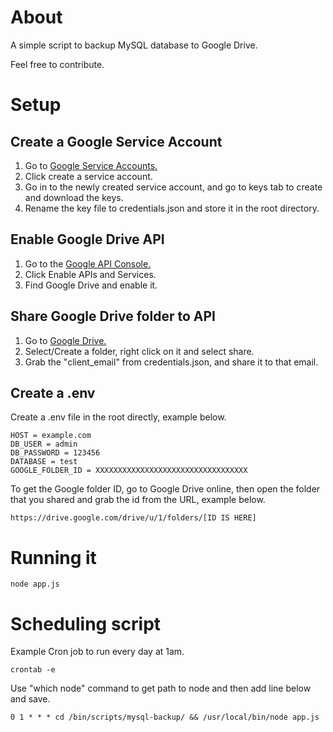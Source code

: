 # About

A simple script to backup MySQL database to Google Drive.

Feel free to contribute.

# Setup

## Create a Google Service Account

1. Go to [Google Service Accounts.](https://console.cloud.google.com/iam-admin/serviceaccounts)
2. Click create a service account.
3. Go in to the newly created service account, and go to keys tab to create and download the keys.
4. Rename the key file to credentials.json and store it in the root directory.

## Enable Google Drive API

1. Go to the [Google API Console.](https://console.developers.google.com)
2. Click Enable APIs and Services.
3. Find Google Drive and enable it.

## Share Google Drive folder to API

1. Go to [Google Drive.](https://drive.google.com)
2. Select/Create a folder, right click on it and select share.
3. Grab the "client_email" from credentials.json, and share it to that email.

## Create a .env

Create a .env file in the root directly, example below.

```
HOST = example.com
DB_USER = admin
DB_PASSWORD = 123456
DATABASE = test
GOOGLE_FOLDER_ID = XXXXXXXXXXXXXXXXXXXXXXXXXXXXXXXXXX
```

To get the Google folder ID, go to Google Drive online, then open the folder that you shared and grab the id from the URL, example below.

```
https://drive.google.com/drive/u/1/folders/[ID IS HERE]
```

# Running it

```
node app.js
```

# Scheduling script

Example Cron job to run every day at 1am.


```
crontab -e
```

Use "which node" command to get path to node and then add line below and save.

```
0 1 * * * cd /bin/scripts/mysql-backup/ && /usr/local/bin/node app.js
```